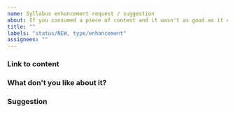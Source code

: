 ```yaml
---
name: Syllabus enhancement request / suggestion
about: If you consumed a piece of content and it wasn't as good as it could be.
title: ""
labels: "status/NEW, type/enhancement"
assignees: ""
---
```


<!--Note, if you are telling us about spelling or tagging errors, or little pieces of formatting, it would be better just to make a PR -->

### Link to content

<!-- What content do you want updated? -->

### What don't you like about it?

<!--
Be as descriptive as you need to be

- it's confusing
- it's boring
- it's contrived
- it's too hard
- it's too easy
- there's just a better way -->

### Suggestion

<!-- If you have any suggestions we would be super happy to know about it  -->
